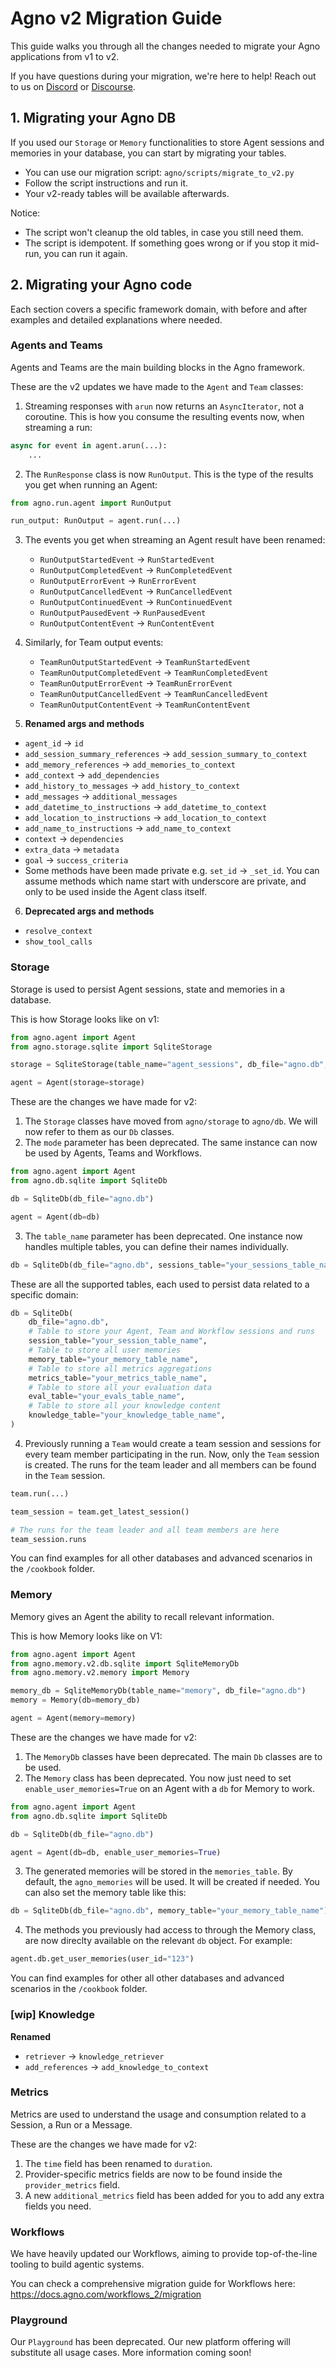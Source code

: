 # Agno v2 Migration Guide

This guide walks you through all the changes needed to migrate your Agno applications from v1 to v2.

If you have questions during your migration, we're here to help! Reach out to us on [Discord](https://discord.gg/4MtYHHrgA8) or [Discourse](https://community.agno.com/).

## 1. Migrating your Agno DB

If you used our `Storage` or `Memory` functionalities to store Agent sessions and memories in your database, you can start by migrating your tables.

- You can use our migration script: `agno/scripts/migrate_to_v2.py`
- Follow the script instructions and run it.
- Your v2-ready tables will be available afterwards.

Notice:
- The script won't cleanup the old tables, in case you still need them.
- The script is idempotent. If something goes wrong or if you stop it mid-run, you can run it again.

## 2. Migrating your Agno code

Each section covers a specific framework domain, with before and after examples and detailed explanations where needed.

### Agents and Teams

Agents and Teams are the main building blocks in the Agno framework.

These are the v2 updates we have made to the `Agent` and `Team` classes:

1. Streaming responses with `arun` now returns an `AsyncIterator`, not a coroutine. This is how you consume the resulting events now, when streaming a run:
```python v2_arun.py
async for event in agent.arun(...):
    ...
```

2. The `RunResponse` class is now `RunOutput`. This is the type of the results you get when running an Agent:

```python v2_run_output.py
from agno.run.agent import RunOutput

run_output: RunOutput = agent.run(...)
```

3.  The events you get when streaming an Agent result have been renamed:
    - `RunOutputStartedEvent` → `RunStartedEvent`
    - `RunOutputCompletedEvent` → `RunCompletedEvent`
    - `RunOutputErrorEvent` → `RunErrorEvent`
    - `RunOutputCancelledEvent` → `RunCancelledEvent`
    - `RunOutputContinuedEvent` → `RunContinuedEvent`
    - `RunOutputPausedEvent` → `RunPausedEvent`
    - `RunOutputContentEvent` → `RunContentEvent`

4. Similarly, for Team output events:
    - `TeamRunOutputStartedEvent` → `TeamRunStartedEvent`
    - `TeamRunOutputCompletedEvent` → `TeamRunCompletedEvent`
    - `TeamRunOutputErrorEvent` → `TeamRunErrorEvent`
    - `TeamRunOutputCancelledEvent` → `TeamRunCancelledEvent`
    - `TeamRunOutputContentEvent` → `TeamRunContentEvent`


5. **Renamed args and methods**
- `agent_id` -> `id`
- `add_session_summary_references` -> `add_session_summary_to_context`
- `add_memory_references` -> `add_memories_to_context`
- `add_context` -> `add_dependencies`
- `add_history_to_messages` -> `add_history_to_context`
- `add_messages` -> `additional_messages`
- `add_datetime_to_instructions` -> `add_datetime_to_context`
- `add_location_to_instructions` -> `add_location_to_context`
- `add_name_to_instructions` -> `add_name_to_context`
- `context` -> `dependencies`
- `extra_data` -> `metadata`
- `goal` -> `success_criteria`
- Some methods have been made private e.g. `set_id` -> `_set_id`. You can assume methods which name start with underscore are private, and only to be used inside the Agent class itself.

6. **Deprecated args and methods**
- `resolve_context`
- `show_tool_calls`


### Storage

Storage is used to persist Agent sessions, state and memories in a database.

This is how Storage looks like on v1:

```python v1_storage.py
from agno.agent import Agent
from agno.storage.sqlite import SqliteStorage

storage = SqliteStorage(table_name="agent_sessions", db_file="agno.db", mode="agent")

agent = Agent(storage=storage)
```

These are the changes we have made for v2:

1. The `Storage` classes have moved from `agno/storage` to `agno/db`. We will now refer to them as our `Db` classes.
2. The `mode` parameter has been deprecated. The same instance can now be used by Agents, Teams and Workflows.

```python v2_storage.py
from agno.agent import Agent
from agno.db.sqlite import SqliteDb

db = SqliteDb(db_file="agno.db")

agent = Agent(db=db)
```

3. The `table_name` parameter has been deprecated. One instance now handles multiple tables, you can define their names individually.
```python v2_storage_table_names.py
db = SqliteDb(db_file="agno.db", sessions_table="your_sessions_table_name", ...)
```

These are all the supported tables, each used to persist data related to a specific domain:
```python v2_storage_all_tables.py
db = SqliteDb(
    db_file="agno.db",
    # Table to store your Agent, Team and Workflow sessions and runs
    session_table="your_session_table_name",
    # Table to store all user memories
    memory_table="your_memory_table_name",
    # Table to store all metrics aggregations
    metrics_table="your_metrics_table_name",
    # Table to store all your evaluation data
    eval_table="your_evals_table_name",
    # Table to store all your knowledge content
    knowledge_table="your_knowledge_table_name",
)
```

4. Previously running a `Team` would create a team session and sessions for every team member participating in the run. Now, only the `Team` session is created. The runs for the team leader and all members can be found in the `Team` session.
```python v2_storage_team_sessions.py
team.run(...)

team_session = team.get_latest_session()

# The runs for the team leader and all team members are here
team_session.runs
```

You can find examples for all other databases and advanced scenarios in the `/cookbook` folder.

### Memory

Memory gives an Agent the ability to recall relevant information.

This is how Memory looks like on V1:

```python v1_memory.py
from agno.agent import Agent
from agno.memory.v2.db.sqlite import SqliteMemoryDb
from agno.memory.v2.memory import Memory

memory_db = SqliteMemoryDb(table_name="memory", db_file="agno.db")
memory = Memory(db=memory_db)

agent = Agent(memory=memory)
```

These are the changes we have made for v2:

1. The `MemoryDb` classes have been deprecated. The main `Db` classes are to be used.
2. The `Memory` class has been deprecated. You now just need to set `enable_user_memories=True` on an Agent with a `db` for Memory to work.

```python v2_memory.py
from agno.agent import Agent
from agno.db.sqlite import SqliteDb

db = SqliteDb(db_file="agno.db")

agent = Agent(db=db, enable_user_memories=True)
```

3. The generated memories will be stored in the `memories_table`. By default, the `agno_memories` will be used. It will be created if needed. You can also set the memory table like this:

```python v2_memory_set_table.py
db = SqliteDb(db_file="agno.db", memory_table="your_memory_table_name")
```

4. The methods you previously had access to through the Memory class, are now direclty available on the relevant `db` object. For example:
``` python v2_memory_db_methods.py
agent.db.get_user_memories(user_id="123")
```

You can find examples for other all other databases and advanced scenarios in the `/cookbook` folder.

### [wip] Knowledge

**Renamed**
- `retriever` -> `knowledge_retriever`
- `add_references` -> `add_knowledge_to_context`

### Metrics

Metrics are used to understand the usage and consumption related to a Session, a Run or a Message.

These are the changes we have made for v2:

1. The `time` field has been renamed to `duration`.
2. Provider-specific metrics fields are now to be found inside the `provider_metrics` field.
3. A new `additional_metrics` field has been added for you to add any extra fields you need.

### Workflows

We have heavily updated our Workflows, aiming to provide top-of-the-line tooling to build agentic systems.

You can check a comprehensive migration guide for Workflows here: https://docs.agno.com/workflows_2/migration


### Playground

Our `Playground` has been deprecated. Our new platform offering will substitute all usage cases. More information coming soon!

